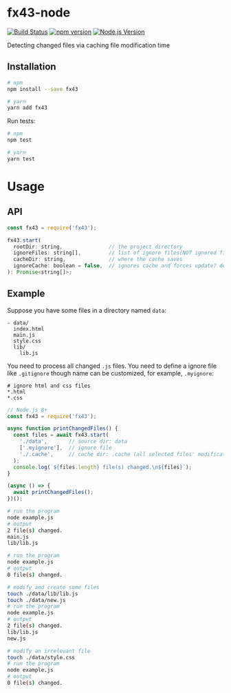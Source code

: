 # fx43-node

[![Build Status](https://travis-ci.org/mgenware/fx43-node.svg?branch=master)](http://travis-ci.org/mgenware/fx43-node)
[![npm version](https://badge.fury.io/js/fx43.svg)](https://badge.fury.io/js/fx43)
[![Node.js Version](http://img.shields.io/node/v/fx43.svg)](https://nodejs.org/en/)

Detecting changed files via caching file modification time

## Installation
```sh
# npm
npm install --save fx43

# yarn
yarn add fx43
```

Run tests:
```sh
# npm
npm test

# yarn
yarn test
```

# Usage

## API
```javascript
const fx43 = require('fx43');

fx43.start(
  rootDir: string,               // the project directory
  ignoreFiles: string[],         // list of ignore files(NOT ignored files, but ignore files like ".gitignore")
  cacheDir: string,              // where the cache saves
  ignoreCache: boolean = false,  // ignores cache and forces update? defaults to false
): Promise<string[]>;
```

## Example
Suppose you have some files in a directory named `data`:
```
- data/
  index.html
  main.js
  style.css
  lib/
    lib.js
```

You need to process all changed `.js` files. You need to define a ignore file like `.gitignore` though name can be customized, for example, `.myignore`:
```
# ignore html and css files
*.html
*.css
```

```javascript
// Node.js 8+
const fx43 = require('fx43');

async function printChangedFiles() {
  const files = await fx43.start(
    './data',       // source dir: data
    ['.myignore'],  // ignore file
    './.cache',     // cache dir: .cache (all selected files' modification time will be saved inside this dir)
  );
  console.log(`${files.length} file(s) changed.\n${files}`);
}

(async () => {
  await printChangedFiles();
})();
```

```sh
# run the program
node example.js
# output
2 file(s) changed.
main.js
lib/lib.js

# run the program
node example.js
# output
0 file(s) changed.

# modify and create some files
touch ./data/lib/lib.js
touch ./data/new.js
# run the program
node example.js
# output
2 file(s) changed.
lib/lib.js
new.js

# modify an irrelevant file
touch ./data/style.css
# run the program
node example.js
# output
0 file(s) changed.

```
